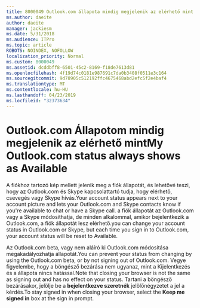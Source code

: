 ```yaml
---
title: 8000049 Outlook.com állapota mindig megjelenik az elérhető mint
ms.author: daeite
author: daeite
manager: jackiesm
ms.date: 5/31/2018
ms.audience: ITPro
ms.topic: article
ROBOTS: NOINDEX, NOFOLLOW
localization_priority: Normal
ms.custom: 8000049
ms.assetid: dcddbff8-6501-45c2-8169-f18de7613d81
ms.openlocfilehash: 4f19d74c0181e987691c7da0b3408f0511e3c164
ms.sourcegitcommit: 9d78905c512192ffc4675468abd2efc5f2e4baf4
ms.translationtype: MT
ms.contentlocale: hu-HU
ms.lasthandoff: 04/23/2019
ms.locfileid: "32373634"
---
```

# <a name="my-outlookcom-status-always-shows-as-available"></a><span data-ttu-id="b6f77-102">Outlook.com Állapotom mindig megjelenik az elérhető mint</span><span class="sxs-lookup"><span data-stu-id="b6f77-102">My Outlook.com status always shows as Available</span></span>

<span data-ttu-id="b6f77-103">A fiókhoz tartozó kép mellett jelenik meg a fiók állapotát, és lehetővé teszi, hogy az Outlook.com és Skype kapcsolattartó tudja, hogy elérhető, csevegés vagy Skype hívás.</span><span class="sxs-lookup"><span data-stu-id="b6f77-103">Your account status appears next to your account picture and lets your Outlook.com and Skype contacts know if you're available to chat or have a Skype call.</span></span> <span data-ttu-id="b6f77-104">a fiók állapotát az Outlook.com vagy a Skype módosíthatja, de minden alkalommal, amikor bejelentkezik a Outlook.com, a fiók állapotát lesz elérhető.</span><span class="sxs-lookup"><span data-stu-id="b6f77-104">you can change your account status in Outlook.com or Skype, but each time you sign in to Outlook.com, your account status will be reset to Available.</span></span>
  
<span data-ttu-id="b6f77-105">Az Outlook.com beta, vagy nem aláíró ki Outlook.com módosítása megakadályozhatja állapotát.</span><span class="sxs-lookup"><span data-stu-id="b6f77-105">You can prevent your status from changing by using the Outlook.com beta, or by not signing out of Outlook.com.</span></span> <span data-ttu-id="b6f77-106">Vegye figyelembe, hogy a böngésző bezárása nem ugyanaz, mint a Kijelentkezés és a állapota nincs hatással.</span><span class="sxs-lookup"><span data-stu-id="b6f77-106">Note that closing your browser is not the same as signing out and has no effect on your status.</span></span> <span data-ttu-id="b6f77-107">Tartani a böngésző bezárásakor, jelölje be a **bejelentkezve szeretnék** jelölőnégyzetet a jel a kérdés.</span><span class="sxs-lookup"><span data-stu-id="b6f77-107">To stay signed in when closing your browser, select the **Keep me signed in** box at the sign in prompt.</span></span> 
  

